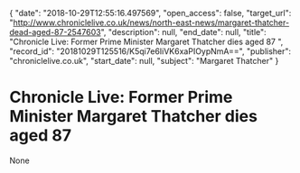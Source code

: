 {
  "date": "2018-10-29T12:55:16.497569", 
  "open_access": false, 
  "target_url": "http://www.chroniclelive.co.uk/news/north-east-news/margaret-thatcher-dead-aged-87-2547603", 
  "description": null, 
  "end_date": null, 
  "title": "Chronicle Live: Former Prime Minister Margaret Thatcher dies aged 87 ", 
  "record_id": "20181029T125516/K5qi7e6IiVK6xaPIOypNmA==", 
  "publisher": "chroniclelive.co.uk", 
  "start_date": null, 
  "subject": "Margaret Thatcher"
}

# Chronicle Live: Former Prime Minister Margaret Thatcher dies aged 87 

None